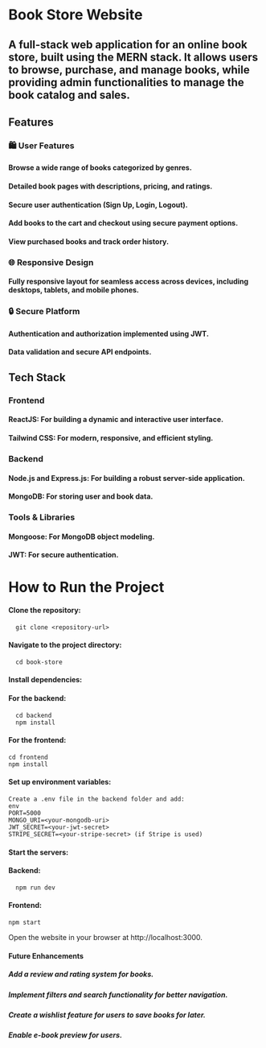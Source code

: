 # Book Store Website
## A full-stack web application for an online book store, built using the MERN stack. It allows users to browse, purchase, and manage books, while providing admin functionalities to manage the book catalog and sales.

## Features
### 🛍️ User Features
#### Browse a wide range of books categorized by genres.
#### Detailed book pages with descriptions, pricing, and ratings.
#### Secure user authentication (Sign Up, Login, Logout).
#### Add books to the cart and checkout using secure payment options.
#### View purchased books and track order history.

### 🌐 Responsive Design
#### Fully responsive layout for seamless access across devices, including desktops, tablets, and mobile phones.
### 🔒 Secure Platform
#### Authentication and authorization implemented using JWT.
#### Data validation and secure API endpoints.
## Tech Stack
### Frontend
#### ReactJS: For building a dynamic and interactive user interface.
#### Tailwind CSS: For modern, responsive, and efficient styling.
### Backend
#### Node.js and Express.js: For building a robust server-side application.
#### MongoDB: For storing user and book data.
### Tools & Libraries
#### Mongoose: For MongoDB object modeling.
#### JWT: For secure authentication.
# How to Run the Project
#### Clone the repository:
      git clone <repository-url>  
#### Navigate to the project directory:
      cd book-store  
#### Install dependencies:

#### For the backend:
      cd backend  
      npm install  
#### For the frontend:
    cd frontend  
    npm install  
#### Set up environment variables:
    Create a .env file in the backend folder and add:
    env
    PORT=5000  
    MONGO_URI=<your-mongodb-uri>  
    JWT_SECRET=<your-jwt-secret>  
    STRIPE_SECRET=<your-stripe-secret> (if Stripe is used)  
#### Start the servers:

#### Backend:
      npm run dev  
#### Frontend:
    npm start  
Open the website in your browser at http://localhost:3000.

#### Future Enhancements
##### Add a review and rating system for books.
##### Implement filters and search functionality for better navigation.
##### Create a wishlist feature for users to save books for later.
##### Enable e-book preview for users.
